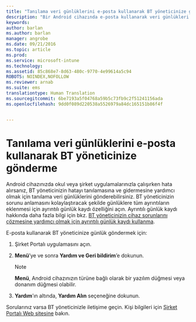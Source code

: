 ```yaml
---
title: "Tanılama veri günlüklerini e-posta kullanarak BT yöneticinize gönderme | Microsoft Intune"
description: "Bir Android cihazında e-posta kullanarak veri günlükleri gönderme"
keywords: 
author: barlan
ms.author: barlan
manager: angrobe
ms.date: 09/21/2016
ms.topic: article
ms.prod: 
ms.service: microsoft-intune
ms.technology: 
ms.assetid: 85c868e7-8d63-480c-9770-4e99614a5c94
ROBOTS: NOINDEX,NOFOLLOW
ms.reviewer: arnab
ms.suite: ems
translationtype: Human Translation
ms.sourcegitcommit: 6be7193a5f04768a59b5c73fb9c2f51241156ada
ms.openlocfilehash: 9dd0f089d220538a5526979a84dc165151b86f4f


---
```



# Tanılama veri günlüklerini e-posta kullanarak BT yöneticinize gönderme

Android cihazınızda okul veya şirket uygulamalarınızla çalışırken hata alırsanız, BT yöneticinizin hatayı tanılamasına ve gidermesine yardımcı olmak için tanılama veri günlüklerini gönderebilirsiniz. BT yöneticinizin sorunu anlamasını kolaylaştıracak şekilde günlüklere tüm ayrıntıların eklenmesi için ayrıntılı günlük kaydı özelliğini açın. Ayrıntılı günlük kaydı hakkında daha fazla bilgi için bkz. [BT yöneticinizin cihaz sorunlarını çözmesine yardımcı olmak için ayrıntılı günlük kaydı kullanma](use-verbose-logging-to-help-your-it-administrator-fix-device-issues-android.md).

E-posta kullanarak BT yöneticinize günlük göndermek için:

1.  Şirket Portalı uygulamasını açın.

2.  **Menü**’ye ve sonra **Yardım ve Geri bildirim**’e dokunun.

    > [!NOTE]
    > **Menü**, Android cihazınızın türüne bağlı olarak bir yazılım düğmesi veya donanım düğmesi olabilir.

3.  **Yardım**’ın altında, **Yardım Alın** seçeneğine dokunun.

Sorularınız varsa BT yöneticinizle iletişime geçin. Kişi bilgileri için [Şirket Portalı Web sitesine](http://portal.manage.microsoft.com) bakın.



<!--HONumber=Oct16_HO2-->



